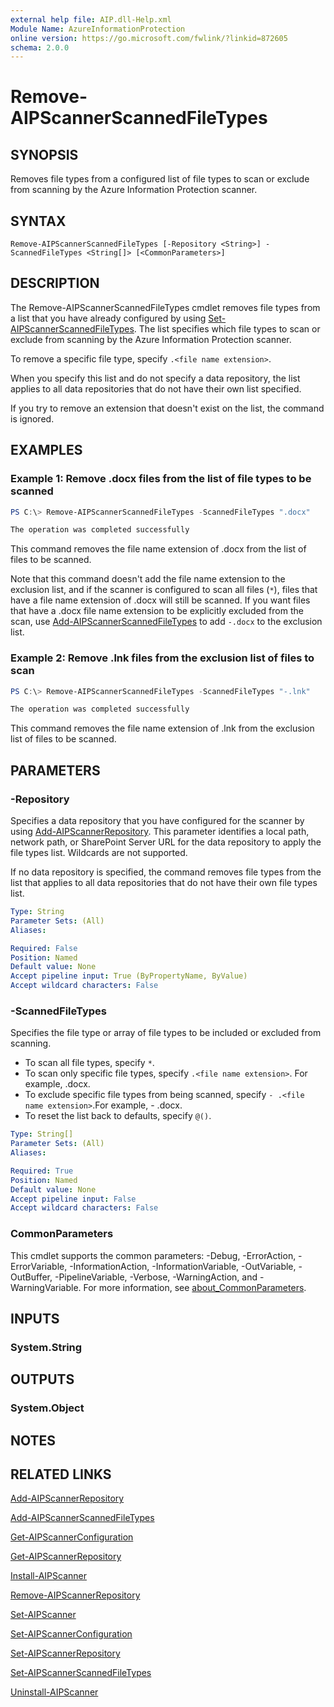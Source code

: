 ```yaml
---
external help file: AIP.dll-Help.xml
Module Name: AzureInformationProtection
online version: https://go.microsoft.com/fwlink/?linkid=872605
schema: 2.0.0
---
```


# Remove-AIPScannerScannedFileTypes

## SYNOPSIS
Removes file types from a configured list of file types to scan or exclude from scanning by the Azure Information Protection scanner.

## SYNTAX

```
Remove-AIPScannerScannedFileTypes [-Repository <String>] -ScannedFileTypes <String[]> [<CommonParameters>]
```

## DESCRIPTION
The Remove-AIPScannerScannedFileTypes cmdlet removes file types from a list that you have already configured by using [Set-AIPScannerScannedFileTypes](./Set-AIPScannerScannedFileTypes.md). The list specifies which file types to scan or exclude from scanning by the Azure Information Protection scanner. 

To remove a specific file type, specify `.<file name extension>`.

When you specify this list and do not specify a data repository, the list applies to all data repositories that do not have their own list specified.

If you try to remove an extension that doesn't exist on the list, the command is ignored.

## EXAMPLES


### Example 1: Remove .docx files from the list of file types to be scanned

```powershell
PS C:\> Remove-AIPScannerScannedFileTypes -ScannedFileTypes ".docx"

The operation was completed successfully
```

This command removes the file name extension of .docx from the list of files to be scanned.
 
Note that this command doesn't add the file name extension to the exclusion list, and if the scanner is configured to scan all files (`*`), files that have a file name extension of .docx will still be scanned. If you want files that have a .docx file name extension to be explicitly excluded from the scan, use [Add-AIPScannerScannedFileTypes](.\Add-AIPScannerScannedFileTypes) to add `-.docx` to the exclusion list.

### Example 2: Remove .lnk files from the exclusion list of files to scan
```powershell
PS C:\> Remove-AIPScannerScannedFileTypes -ScannedFileTypes "-.lnk"

The operation was completed successfully
```

This command removes the file name extension of .lnk from the exclusion list of files to be scanned. 



## PARAMETERS

### -Repository
Specifies a data repository that you have configured for the scanner by using [Add-AIPScannerRepository](./Add-AIPScannerRepository.md). This parameter identifies a local path, network path, or SharePoint Server URL for the data repository to apply the file types list. Wildcards are not supported.

If no data repository is specified, the command removes file types from the list that applies to all data repositories that do not have their own file types list.

```yaml
Type: String
Parameter Sets: (All)
Aliases:

Required: False
Position: Named
Default value: None
Accept pipeline input: True (ByPropertyName, ByValue)
Accept wildcard characters: False
```

### -ScannedFileTypes
Specifies the file type or array of file types to be included or excluded from scanning.

- To scan all file types, specify `*`.
- To scan only specific file types, specify `.<file name extension>`. For example, .docx. 
- To exclude specific file types from being scanned, specify `- .<file name extension>`.For example, - .docx. 
- To reset the list back to defaults, specify `@()`.


```yaml
Type: String[]
Parameter Sets: (All)
Aliases:

Required: True
Position: Named
Default value: None
Accept pipeline input: False
Accept wildcard characters: False
```

### CommonParameters
This cmdlet supports the common parameters: -Debug, -ErrorAction, -ErrorVariable, -InformationAction, -InformationVariable, -OutVariable, -OutBuffer, -PipelineVariable, -Verbose, -WarningAction, and -WarningVariable.
For more information, see [about_CommonParameters](https://go.microsoft.com/fwlink/?LinkID=113216).

## INPUTS

### System.String


## OUTPUTS

### System.Object

## NOTES

## RELATED LINKS

[Add-AIPScannerRepository](./Add-AIPScannerRepository.md)

[Add-AIPScannerScannedFileTypes](Add-AIPScannerScannedFileTypes.md)

[Get-AIPScannerConfiguration](./Get-AIPScannerConfiguration.md)

[Get-AIPScannerRepository](./Get-AIPScannerRepository.md)

[Install-AIPScanner](./Install-AIPScanner.md)

[Remove-AIPScannerRepository](Remove-AIPScannerRepository.md)

[Set-AIPScanner](./Set-AIPScanner.md)

[Set-AIPScannerConfiguration](./Set-AIPScannerConfiguration.md)

[Set-AIPScannerRepository](./Set-AIPScannerRepository.md)

[Set-AIPScannerScannedFileTypes](./Set-AIPScannerScannedFileTypes.md)

[Uninstall-AIPScanner](./Uninstall-AIPScanner.md)

